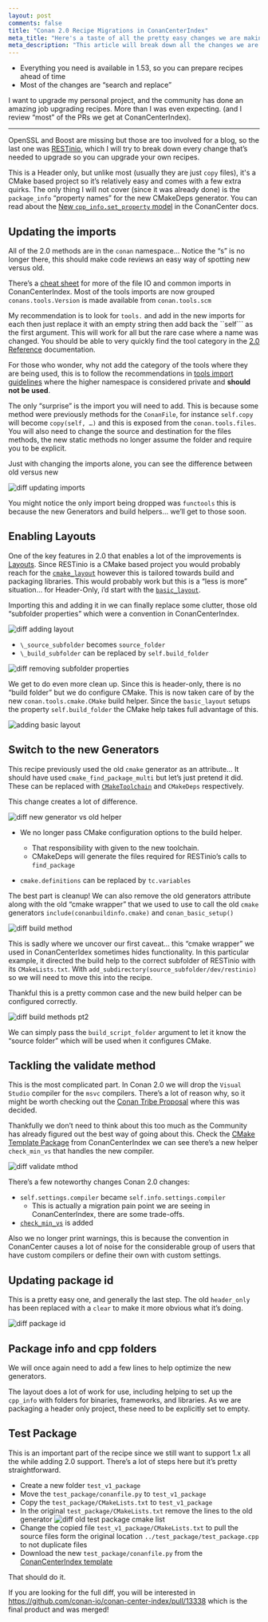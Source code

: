 ```yaml
---
layout: post
comments: false
title: "Conan 2.0 Recipe Migrations in ConanCenterIndex"
meta_title: "Here's a taste of all the pretty easy changes we are making in ConanCenterIndex getting ready for the Conan 2.0 launch"
meta_description: "This article will break down all the changes we are making in ConanCenterIndex for you slightly more complicated header-only recipe which uses CMake to install files instead of a simply copy. This makes it a great reference for more CMake based projects."
---
```


<script type="application/ld+json">
{ "@context": "https://schema.org", 
 "@type": "TechArticle",
 "headline": "Conan 2.0 Recipe Migrations in ConanCenterIndex",
 "alternativeHeadline": "Here's a taste of all the pretty easy changes we are making in ConanCenterIndex getting ready for the Conan 2.0 launch",
 "image": "https://docs.conan.io/en/latest/_images/frogarian.png",
 "author": "Christopher McArthur, Conan Developer Advocate",
 "genre": "C/C++", 
 "keywords": "c c++ package manager conan cmake header only package 2.0 migration recipe updates", 
 "publisher": {
    "@type": "Organization",
    "name": "Conan.io",
    "logo": {
      "@type": "ImageObject",
      "url": "https://media.jfrog.com/wp-content/uploads/2017/07/20134853/conan-logo-text.svg"
    }
},
 "datePublished": "2022-10-13",
 "description": "This article will break down all the changes we are making in ConanCenterIndex for you slightly more complicated header-only recipe which uses CMake to install files instead of a simply copy. This makes it a great reference for more CMake based projects.",
 }
</script>

- Everything you need is available in 1.53, so you can prepare recipes ahead of time
- Most of the changes are “search and replace”

I want to upgrade my personal project, and the community has done an amazing job upgrading recipes. More than I was even expecting. (and I review “most” of the PRs we get at ConanCenterIndex).

---

OpenSSL and Boost are missing but those are too involved for a blog, so the last one was [RESTinio](https://github.com/conan-io/conan-center-index/blob/1c3556ccd1cb04a6023d0170ba04552649eb45f3/recipes/restinio/all/conanfile.py), which I will try to break down every change that’s needed to upgrade so you can upgrade your own recipes.

This is a Header only, but unlike most (usually they are just ``copy`` files), it's a CMake based project so it’s relatively easy and comes with a few extra quirks. The only thing I will not cover (since it was already done) is the ``package_info`` “property names” for the new CMakeDeps generator. You can read about the [New ``cpp_info.set_property`` model](https://github.com/conan-io/conan-center-index/blob/master/docs/v2_migration.md#new-cpp_info-set_property-model) in the ConanCenter docs.

## Updating the imports

All of the 2.0 methods are in the ``conan`` namespace… Notice the “s” is no longer there, this should make code reviews an easy way of spotting new versus old.

There’s a [cheat sheet](https://github.com/conan-io/conan-center-index/blob/master/docs/v2_linter.md#import-conanfile-from-conan) for more of the file IO and common imports in ConanCenterIndex. Most of the tools imports are now grouped ``conans.tools.Version`` is made available from ``conan.tools.scm``

My recommendation is to look for ``tools.`` and add in the new imports for each then just replace it with an empty string then add back the ``self``` as the first argument. This will work for all but the rare case where a name was changed. You should be able to very quickly find the tool category in the [2.0 Reference](https://docs.conan.io/en/2.0/reference/tools.html) documentation.

For those who wonder, why not add the category of the tools where they are being used, this is to follow the recommendations in [tools import guidelines](https://docs.conan.io/en/latest/reference/conanfile/tools.html?highlight=main%20guidelines) where the higher namespace is considered private and **should not be used**.

The only “surprise” is the import you will need to add. This is because some method were previously methods for the ``ConanFile``, for instance ``self.copy`` will become ``copy(self, …)`` and this is exposed from the ``conan.tools.files``. You will also need to change the source and destination for the files methods, the new static methods no longer assume the folder and require you to be explicit.

Just with changing the imports alone, you can see the difference between old versus new

![diff updating imports](https://lh5.googleusercontent.com/5X14uDbu3jQP0235dESPzXLhFmMP3vRXTbEPC0aJBjE5p0tLnUayC7xN_vCSSH0Lh8khJRxIVhhiqKb4qXSg9z69T0u0yiZ123R9jv39R_EtipSl76Vt55c_QzHZfOSsgoYmnDpAggsr9zEQ0npHm0B-588P8fag5yVyJRSgxF7maUmtxvxBoq6jPA)

You might notice the only import being dropped was ``functools`` this is because the new Generators and build helpers… we’ll get to those soon.

## Enabling Layouts

One of the key features in 2.0 that enables a lot of the improvements is [Layouts](https://docs.conan.io/en/latest/reference/conanfile/tools/layout.html#predefined-layouts). Since RESTinio is a CMake based project you would probably reach for the [``cmake_layout``](https://docs.conan.io/en/latest/reference/conanfile/tools/cmake/cmake_layout.html) however this is tailored towards build and packaging libraries. This would probably work but this is a “less is more” situation… for Header-Only, i’d start with the [``basic_layout``](https://docs.conan.io/en/latest/reference/conanfile/tools/layout.html#basic-layout).

Importing this and adding it in we can finally replace some clutter, those old “subfolder properties” which were a convention in ConanCenterIndex.

![diff adding layout](https://lh4.googleusercontent.com/cHkSjdEeh6DVKXORS7CQdotn5hWGbGKB4MnL3MxhTcPcvsyzbOlAGSBdbSI4m3XmcvnwUENhq1Snxhe-A9Z0iUG1aX_KXz2DOXFm8XUrQPG6l4MlrUO6HIuaPO8c1TfMxjXu_gpinDI3EIkqSeeniUC3yFKiUQ3n4Zn3fc0k6Q2e6g-aPfkmrahA7w)

- ``\_source_subfolder`` becomes ``source_folder``
- ``\_build_subfolder`` can be replaced by ``self.build_folder``

![diff removing subfolder properties](https://lh3.googleusercontent.com/fYSzRonQUk5FccNB5ROil14743lhjdoljr8e2IE-0eUZ_oK9jYMOZSwSkhQW4zgGB5vaRxUEGpJ0iWJ37UTddxOonwZDnd3zAEcbTzDzQXu9BJHM3NX-42ioYY_W0NGKsLoDw366Y31Se1VqgHwMMXLGYcvm2VUzT1CofmL8588Ou5TaxQW5hAzY2w)

We get to do even more clean up. Since this is header-only, there is no “build folder” but we do configure CMake. This is now taken care of by the new ``conan.tools.cmake.CMake`` build helper. Since the ``basic_layout`` setups the property ``self.build_folder`` the CMake help takes full advantage of this.

![adding basic layout](https://lh4.googleusercontent.com/6LrL2joBMkdRL_fenTr-_r6U5_GL9vPunsgoOplrSzRv-0vmG0GRnWUeSz2ekz9XwrbxLX1Ovl8q6hNX_wlK34S711h-ouc1xfQCsLTg2uqhtBVGQg-Pi477Fgn7PWNUKTh45qiMr-6vThh6BxCadqefpg4cqj-coGTnyP_KMmWme5eo4L1iYBYEcw)

## Switch to the new Generators

This recipe previously used the old ``cmake`` generator as an attribute… It should have used ``cmake_find_package_multi`` but let’s just pretend it did. These can be replaced with [``CMakeToolchain``](https://docs.conan.io/en/2.0/reference/tools/cmake/cmaketoolchain.html) and ``CMakeDeps`` respectively.

This change creates a lot of difference.

![diff new generator vs old helper](https://lh4.googleusercontent.com/xdHPxK5OieGYAg1Nf9VbP0nYnUidEIR-a_lsFVBBgmaCWiME0KhtnWDc4InqIow0oZqutmchgZhXiLDP3cWkxR6tmqfeIUkw7Q6pteQoRWghunzqPT4FuLngiyEGPBNSbye8D3aW_7vM_lw2EewQpg3qVuNFoR01CN3dGWk7xvQAS5oMg3owH72M-w)

- We no longer pass CMake configuration options to the build helper.

  - That responsibility with given to the new toolchain.
  - CMakeDeps will generate the files required for RESTinio’s calls to ``find_package``

- ``cmake.definitions`` can be replaced by ``tc.variables``

The best part is cleanup! We can also remove the old generators attribute along with the old “cmake wrapper” that we used to use to call the old ``cmake`` generators ``include(conanbuildinfo.cmake)`` and ``conan_basic_setup()``

![diff build method](https://lh6.googleusercontent.com/EnqlmgX_WvCe9uSg6ekDqIkxGD8hUbkzKtO3N2goc8VmivB_pGFGbzqqLyJ8OMG2N8MQ_3w364w0KwprdChmDQr5ux--NTJq8M-NqOCxcG01tYhq1UA-gfRcCqx2c9J12lAK1tpwN492teFp2ahhPW_mQpUeU2a4zIEQ7zn-YpIG8OObUha7INSBsw)

This is sadly where we uncover our first caveat… this “cmake wrapper” we used in ConanCenterIdex sometimes hides functionality. In this particular example, it directed the build help to the correct subfolder of RESTinio with its ``CMakeLists.txt``. With ``add_subdirectory(source_subfolder/dev/restinio)`` so we will need to move this into the recipe.

Thankful this is a pretty common case and the new build helper can be configured correctly.

![diff build methods pt2](https://lh6.googleusercontent.com/lfTqL25PkFCD8Iw-l_zK3peA19bTkhg_lpaMCl0ZZ5uPzK6IFJumv2AnXWJTtreVtJ98wnwOfm0WAUr99Gk7DIL0KQ6u_fCi1srLumQS1GlzViPxEuBqQTr90eWwRxxAOi5rnBiAcBDxVyls6w0eH1tXuXeNuwijvdG6ug7doBxrOODZ5y2y6CSfVg)

We can simply pass the ``build_script_folder`` argument to let it know the “source folder” which will be used when it configures CMake.

## Tackling the validate method

This is the most complicated part. In Conan 2.0 we will drop the ``Visual Studio`` compiler for the ``msvc`` compilers. There’s a lot of reason why, so it might be worth checking out the [Conan Tribe Proposal](https://github.com/conan-io/tribe/blob/main/design/032-msvc_support.md) where this was decided.

Thankfully we don’t need to think about this too much as the Community has already figured out the best way of going about this. Check the [CMake Template Package](https://github.com/conan-io/conan-center-index/blob/master/docs/package_templates/cmake_package/all/conanfile.py#L90) from ConanCenterIndex we can see there’s a new helper ``check_min_vs`` that handles the new compiler.

![diff validate mthod](https://lh4.googleusercontent.com/M-8F-pfrnSKSDGuz2FqUMq_I7eZDI4RanbKXbrKdNZrijyF__su5OrKtihbeh0Q0ZBV6zm9h7HR_Y3uzR_0SrtqmgKG_uCnvhobcGrFQb3ymWJwwU_FutQr6JDLeYriV4TsxcSsvvmrwdqE7rVS525F_TL3V1w_Gnq7lQ1GqtA_ZZsQMMdCYnUPjRQ)

There’s a few noteworthy changes Conan 2.0 changes:

- ``self.settings.compiler`` became ``self.info.settings.compiler``
  - This is actually a migration pain point we are seeing in ConanCenterIndex, there are some trade-offs.
- [``check_min_vs``](https://docs.conan.io/en/2.0/reference/tools/microsoft/helpers.html#check-min-vs) is added

Also we no longer print warnings, this is because the convention in ConanCenter causes a lot of noise for the considerable group of users that have custom compilers or define their own with custom settings.

## Updating package id

This is a pretty easy one, and generally the last step. The old ``header_only`` has been replaced with a ``clear`` to make it more obvious what it’s doing.

![diff package id](https://lh6.googleusercontent.com/xdo5uBZlKIUdpGi3eEkLNOSzjjE6QnRTYAMnMI1_72zuT4nDROmNxExYn452ACSzOvlECvMEO_vD17P9Y_EO_fWIXGjAAmPh2tNzQmQr5YiYE0Ul7nnux6tClKyoOxV5fRc5YJBvZcgk187ZNVg8cugV8YH9V4VUoCTKerg6MT86cIrmzHO6pni59w)

## Package info and cpp folders

We will once again need to add a few lines to help optimize the new generators.

The layout does a lot of work for use, including helping to set up the ``cpp_info`` with folders for binaries, frameworks, and libraries. As we are packaging a header only project, these need to be explicitly set to empty.

## Test Package

This is an important part of the recipe since we still want to support 1.x all the while adding 2.0 support. There’s a lot of steps here but it’s pretty straightforward.

- Create a new folder ``test_v1_package``
- Move the ``test_package/conanfile.py`` to ``test_v1_package``
- Copy the ``test_package/CMakeLists.txt`` to ``test_v1_package``
- In the original ``test_package/CMakeLists.txt`` remove the lines to the old generator
  ![diff old test package cmake list](https://lh3.googleusercontent.com/VxqOvH7ZX37BPlC5EFCpNM1efSIRP1IYPor8i9b1iw8vaR9ppAUXrPoGIXRhSU3yPU13lwNgYccICkMMhKdSVb0zMvPvP_BTNAvfQyY_PwrMP43djvC7p50ER8KaIkb-GWhxHzCqz_2YAG3dkgSW3V0fwXSLaYYbncR9jBMS8gtLawvHjNm2h4doZA)
- Change the copied file ``test_v1_package/CMakeLists.txt`` to pull the source files form the original location ``../test_package/test_package.cpp`` to not duplicate files
- Download the new ``test_package/conanfile.py`` from the [ConanCenterIndex template](https://github.com/conan-io/conan-center-index/blob/master/docs/package_templates/header_only/all/test_package/conanfile.py)

That should do it.

If you are looking for the full diff, you will be interested in <https://github.com/conan-io/conan-center-index/pull/13338> which is the final product and was merged!
